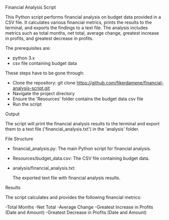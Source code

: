 Financial Analysis Script

This Python script performs financial analysis on budget data provided in a CSV file. It calculates various financial metrics, prints the results to the terminal, and exports the findings to a text file. The analysis includes metrics such as total months, net total, average change, greatest increase in profits, and greatest decrease in profits.

The prerequisites are:

- python 3.x
- csv file containing budget data
  
These steps have to be gone through:

- Clone the repository: git clone https://github.com/fikerdamene/financial-analysis-script.git
- Navigate the project directory
- Ensure the 'Resources' folder contains the budget data csv file
- Run the script
  
Output

The script will print the financial analysis results to the terminal and export them to a text file ('financial_analysis.txt') in the 'analysis' folder.

File Structure

- financial_analysis.py: The main Python script for financial analysis.
- Resources/budget_data.csv: The CSV file containing budget data.
- analysis/financial_analysis.txt:

  The exported text file with financial analysis results.
  
Results

The script calculates and provides the following financial metrics:

-Total Months
-Net Total
-Average Change
-Greatest Increase in Profits (Date and Amount)
-Greatest Decrease in Profits (Date and Amount)
